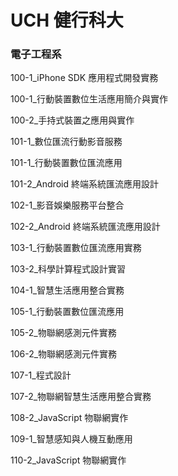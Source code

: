 # UCH 健行科大
### 電子工程系

100-1_iPhone SDK 應用程式開發實務

100-1_行動裝置數位生活應用簡介與實作

100-2_手持式裝置之應用與實作

101-1_數位匯流行動影音服務

101-1_行動裝置數位匯流應用

101-2_Android 終端系統匯流應用設計

102-1_影音娛樂服務平台整合

102-2_Android 終端系統匯流應用設計

103-1_行動裝置數位匯流應用實務

103-2_科學計算程式設計實習

104-1_智慧生活應用整合實務

105-1_行動裝置數位匯流應用

105-2_物聯網感測元件實務

106-2_物聯網感測元件實務

107-1_程式設計

107-2_物聯網智慧生活應用整合實務

108-2_JavaScript 物聯網實作

109-1_智慧感知與人機互動應用

110-2_JavaScript 物聯網實作
